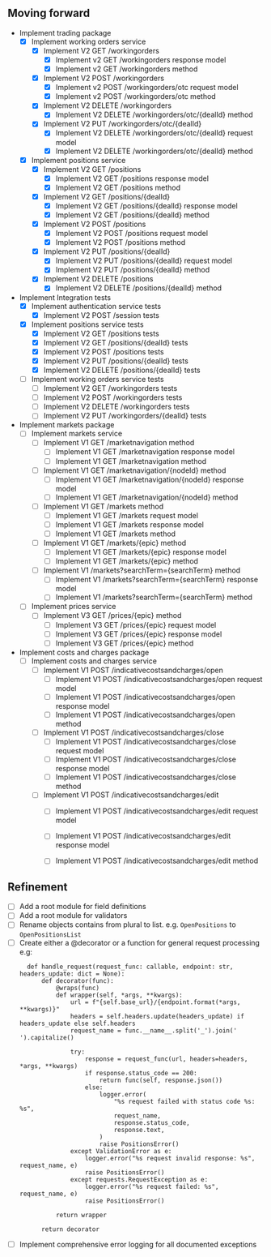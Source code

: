 ## Moving forward
- Implement trading package    
  - [x] Implement working orders service
    - [x] Implement V2 GET /workingorders
      - [x] Implement v2 GET /workingorders response model
      - [x] Implement v2 GET /workingorders method
    - [x] Implement V2 POST /workingorders
      - [x] Implement v2 POST /workingorders/otc request model
      - [x] Implement v2 POST /workingorders/otc method
    - [x] Implement V2 DELETE /workingorders
      - [x] Implement V2 DELETE /workingorders/otc/{dealId} method
    - [x] Implement V2 PUT /workingorders/otc/{dealId}
      - [x] Implement V2 DELETE /workingorders/otc/{dealId} request model
      - [x] Implement V2 DELETE /workingorders/otc/{dealId} method
  - [x] Implement positions service
    - [x] Implement V2 GET /positions
      - [x] Implement V2 GET /positions response model
      - [x] Implement V2 GET /positions method
    - [x] Implement V2 GET /positions/{dealId}
      - [x] Implement V2 GET /positions/{dealId} response model
      - [x] Implement V2 GET /positions/{dealId} method
    - [x] Implement V2 POST /positions
      - [x] Implement V2 POST /positions request model
      - [x] Implement V2 POST /positions method
    - [x] Implement V2 PUT /positions/{dealId}
      - [x] Implement V2 PUT /positions/{dealId} request model
      - [x] Implement V2 PUT /positions/{dealId} method
    - [x] Implement V2 DELETE /positions
      - [x] Implement V2 DELETE /positions/{dealId} method

- Implement Integration tests
  - [x] Implement authentication service tests
    - [x] Implement V2 POST /session tests 
  - [x] Implement positions service tests
    - [x] Implement V2 GET /positions tests
    - [x] Implement V2 GET /positions/{dealId} tests
    - [x] Implement V2 POST /positions tests
    - [x] Implement V2 PUT /positions/{dealId} tests
    - [x] Implement V2 DELETE /positions/{dealId} tests
  - [ ] Implement working orders service tests
    - [ ] Implement V2 GET /workingorders tests
    - [ ] Implement V2 POST /workingorders tests
    - [ ] Implement V2 DELETE /workingorders tests
    - [ ] Implement V2 PUT /workingorders/{dealId} tests

- Implement markets package
  - [ ] Implement markets service
    - [ ] Implement V1 GET /marketnavigation method
      - [ ] Implement V1 GET /marketnavigation response model
      - [ ] Implement V1 GET /marketnavigation method
    - [ ] Implement V1 GET /marketnavigation/{nodeId} method
      - [ ] Implement V1 GET /marketnavigation/{nodeId} response model
      - [ ] Implement V1 GET /marketnavigation/{nodeId} method 
    - [ ] Implement V1 GET /markets method
      - [ ] Implement V1 GET /markets request model
      - [ ] Implement V1 GET /markets response model
      - [ ] Implement V1 GET /markets method
    - [ ] Implement V1 GET /markets/{epic} method
      - [ ] Implement V1 GET /markets/{epic} response model
      - [ ] Implement V1 GET /markets/{epic} method
    - [ ] Implement V1 /markets?searchTerm={searchTerm} method
      - [ ] Implement V1 /markets?searchTerm={searchTerm} response model
      - [ ] Implement V1 /markets?searchTerm={searchTerm} method
  - [ ] Implement prices service
    - [ ] Implement V3 GET /prices/{epic} method
      - [ ] Implement V3 GET /prices/{epic} request model
      - [ ] Implement V3 GET /prices/{epic} response model
      - [ ] Implement V3 GET /prices/{epic} method

- Implement costs and charges package
  - [ ] Implement costs and charges service
    - [ ] Implement V1 POST /indicativecostsandcharges/open
      - [ ] Implement V1 POST /indicativecostsandcharges/open request model
      - [ ] Implement V1 POST /indicativecostsandcharges/open response model
      - [ ] Implement V1 POST /indicativecostsandcharges/open method
    - [ ] Implement V1 POST /indicativecostsandcharges/close
      - [ ] Implement V1 POST /indicativecostsandcharges/close request model
      - [ ] Implement V1 POST /indicativecostsandcharges/close response model
      - [ ] Implement V1 POST /indicativecostsandcharges/close method
    - [ ] Implement V1 POST /indicativecostsandcharges/edit
      - [ ] Implement V1 POST /indicativecostsandcharges/edit request model
      - [ ] Implement V1 POST /indicativecostsandcharges/edit response model
      - [ ] Implement V1 POST /indicativecostsandcharges/edit method


## Refinement
- [ ] Add a root module for field definitions
- [ ] Add a root module for validators
- [ ] Rename objects contains from plural to list. e.g. `OpenPositions` to `OpenPositionsList`
- [ ] Create either a @decorator or a function for general request processing e.g:
  ```
    def handle_request(request_func: callable, endpoint: str, headers_update: dict = None):
        def decorator(func):
            @wraps(func)
            def wrapper(self, *args, **kwargs):
                url = f"{self.base_url}/{endpoint.format(*args, **kwargs)}"
                headers = self.headers.update(headers_update) if headers_update else self.headers
                request_name = func.__name__.split('_').join(' ').capitalize()

                try:
                    response = request_func(url, headers=headers, *args, **kwargs)
                    if response.status_code == 200:
                        return func(self, response.json())
                    else:
                        logger.error(
                            "%s request failed with status code %s: %s",
                            request_name,
                            response.status_code,
                            response.text,
                        )
                        raise PositionsError()
                except ValidationError as e:
                    logger.error("%s request invalid response: %s", request_name, e)
                    raise PositionsError()
                except requests.RequestException as e:
                    logger.error("%s request failed: %s", request_name, e)
                    raise PositionsError()

            return wrapper

        return decorator
  ```
- [ ] Implement comprehensive error logging for all documented exceptions